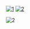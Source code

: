 <a href="https://ibb.co/NjK6SPW"><img src="https://i.ibb.co/hWVRfj2/1.png" alt="1" border="0"></a>
<a href="https://ibb.co/W3M52ks"><img src="https://i.ibb.co/JdGtsvC/2.png" alt="2" border="0"></a>

<img src="/rigodev/iWeather/blob/master/iWeather/Assets.xcassets/cityscape.imageset/cityscape-2.png?raw=true" alt="2">


